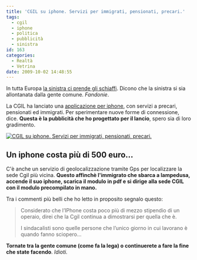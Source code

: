 ```yaml
---
title: 'CGIL su iphone. Servizi per immigrati, pensionati, precari.'
tags:
  - cgil
  - iphone
  - politica
  - pubblicità
  - sinistra
id: 163
categories:
  - Realtà
  - Vetrina
date: 2009-10-02 14:48:55
---
```


In tutta Europa [la sinistra ci prende gli schiaffi](http://www.libertiamo.it/2009/09/30/angela-merkel-ha-vinto-viva-angela-merkel/ "La merkel vince in Germania").
Dicono che la sinistra si sia allontanata dalla gente comune.
_Fandonie_.

La CGIL ha lanciato una [applicazione per iphone](http://www.primaonline.it/2009/09/29/74719/tecnologia-la-cgil-sposa-liphone-sberleffi-da-internauti/), con servizi a precari, pensionati ed immigrati.
Per sperimentare nuove forme di connessione, dice.
**Questa è la pubblicità che ho progettato per il lancio**, spero sia di loro gradimento.

[![CGIL su iphone. Servizi per immigrati, pensionati, precari.](/uploads/2009/10/3973112084_b2c9095ee3_o.jpg)](http://www.flickr.com/photos/riccardodivirgilio/3973112084/ "CGIL su iphone. Servizi per immigrati, pensionati, precari. by riccardodivirgilio, on Flickr")

## Un iphone costa più di 500 euro...

C'è anche un servizio di geolocalizzazione tramite Gps per localizzare la sede Cgil più vicina.
**Questo affinchè l'immigrato che sbarca a lampedusa, accende il suo iphone, scarica il modulo in pdf e si dirige alla sede CGIL con il modulo precompilato in mano.**

Tra i commenti più belli che ho letto in proposito segnalo questo:
> Considerato che l’IPhone costa poco più di mezzo stipendio di un operaio, direi che la Cgil continua a dimostrarsi per quella che è. 
> 
> I sindacalisti sono quelle persone che l’unico giorno in cui lavorano è quando fanno sciopero…

**Tornate tra la gente comune (come fa la lega) o continuerete a fare la fine che state facendo**. _Idioti._
